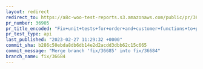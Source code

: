 ```yaml
---
layout: redirect
redirect_to: https://a8c-woo-test-reports.s3.amazonaws.com/public/pr/36905/api/index.html
pr_number: 36905
pr_title_encoded: "Fix+unit+tests+for+order+and+customer+functions+to+provide+HPOS+compat."
pr_test_type: api
last_published: "2023-02-27 11:29:32 +0000"
commit_sha: b286c50ebda8db6db14e2d2acdd3dbb62c15c665
commit_message: "Merge branch 'fix/36685' into fix/36684"
branch_name: fix/36684
---
```

